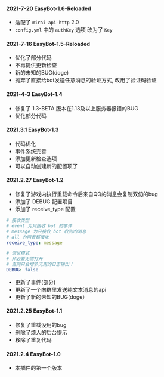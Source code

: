 #### 2021-7-20 EasyBot-1.6-Reloaded
+ 适配了 `mirai-api-http` 2.0
+ `config.yml` 中的 `authKey` 选项 改为了 `Key`

#### 2021-7-16 EasyBot-1.5-Reloaded
+ 优化了部分代码
+ 不再提供更新检查
+ 新的未知的BUG(doge)
+ 抛弃了直接给bot发送任意消息的验证方式, 改用了验证码验证

#### 2021-4-3 EasyBot-1.4
+ 修复了 1.3-BETA 版本在1.13及以上服务器报错的BUG
+ 优化部分代码

#### 2021.3.1 EasyBot-1.3
+ 代码优化
+ 事件系统完善
+ 添加更新检查选项
+ 可以自动创建新的配置项了

#### 2021.2.27 EasyBot-1.2
+ 修复了游戏内执行重载命令后来自QQ的消息会复制双份的bug
+ 添加了 DEBUG 配置项目
+ 添加了 receive_type 配置
```yaml
# 接收类型
# event 为只接收 bot 的事件
# message 为只接收 bot 收到的消息
# all 为两者都接收
receive_type: message

# 调试模式
# 非必要无需打开
# 否则只会增多无用的日志输出！
DEBUG: false
```
+ 更新了事件(部分)
+ 更新了一个向群里发送纯文本消息的api
+ 更新了新的未知的BUG(doge）

#### 2021.2.25 EasyBot-1.1
+ 修复了重载没用的bug
+ 删除了烦人的后台提示
+ 移除了重复代码

#### 2021.2.4 EasyBot-1.0 
+ 本插件的第一个版本
